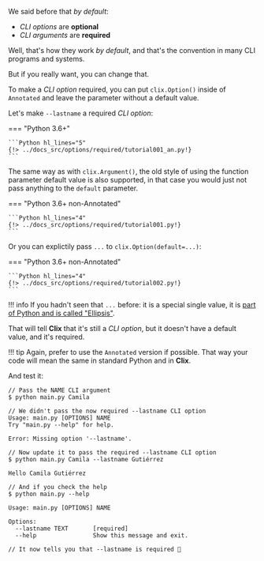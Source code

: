 We said before that *by default*:

* *CLI options* are **optional**
* *CLI arguments* are **required**

Well, that's how they work *by default*, and that's the convention in many CLI programs and systems.

But if you really want, you can change that.

To make a *CLI option* required, you can put `clix.Option()` inside of `Annotated` and leave the parameter without a default value.

Let's make `--lastname` a required *CLI option*:

=== "Python 3.6+"

    ```Python hl_lines="5"
    {!> ../docs_src/options/required/tutorial001_an.py!}
    ```

The same way as with `clix.Argument()`, the old style of using the function parameter default value is also supported, in that case you would just not pass anything to the `default` parameter.

=== "Python 3.6+ non-Annotated"

    ```Python hl_lines="4"
    {!> ../docs_src/options/required/tutorial001.py!}
    ```

Or you can explictily pass `...` to `clix.Option(default=...)`:

=== "Python 3.6+ non-Annotated"

    ```Python hl_lines="4"
    {!> ../docs_src/options/required/tutorial002.py!}
    ```

!!! info
    If you hadn't seen that `...` before: it is a special single value, it is <a href="https://docs.python.org/3/library/constants.html#Ellipsis" class="external-link" target="_blank">part of Python and is called "Ellipsis"</a>.

That will tell **Clix** that it's still a *CLI option*, but it doesn't have a default value, and it's required.

!!! tip
    Again, prefer to use the `Annotated` version if possible. That way your code will mean the same in standard Python and in **Clix**.

And test it:

<div class="termy">

```console
// Pass the NAME CLI argument
$ python main.py Camila

// We didn't pass the now required --lastname CLI option
Usage: main.py [OPTIONS] NAME
Try "main.py --help" for help.

Error: Missing option '--lastname'.

// Now update it to pass the required --lastname CLI option
$ python main.py Camila --lastname Gutiérrez

Hello Camila Gutiérrez

// And if you check the help
$ python main.py --help

Usage: main.py [OPTIONS] NAME

Options:
  --lastname TEXT       [required]
  --help                Show this message and exit.

// It now tells you that --lastname is required 🎉
```

</div>
